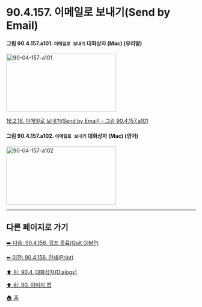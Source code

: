 # 90.4.157. 이메일로 보내기(Send by Email)

<a id="90-04-157-a101"></a>

#### 그림 90.4.157.a101. `이메일로 보내기` 대화상자 (Mac) (우리말)
<img width="292" height="154" alt="90-04-157-a101" src="https://github.com/user-attachments/assets/0a9bba63-5412-4931-ba8f-aa5423943470" />

[16.2.16. 이메일로 보내기(Send by Email) - 그림 90.4.157.a101](./16-02-16-send-by-email.md#90-04-157-a101)

<a id="90-04-157-a102"></a>

#### 그림 90.4.157.a102. `이메일로 보내기` 대화상자 (Mac) (영어)
<img width="292" height="154" alt="90-04-157-a102" src="https://github.com/user-attachments/assets/bbf703dc-fc41-4e0c-bd7f-973a800f5f88" />

***

## 다른 페이지로 가기

[➡️ 다음: 90.4.158. 김프 종료(Quit GIMP)](./90-04-0158-quit_gimp.md)

[⬅️ 이전: 90.4.156. 인쇄(Print)](./90-04-0156-print.md)

[⬆️ 위: 90.4. 대화상자(Dialogs)](./90-04-0000-dialogs.md)

[⬆️ 위: 90. 이미지 맵](./90-00-image-map.md)

[🏠 홈](./00-home.md)